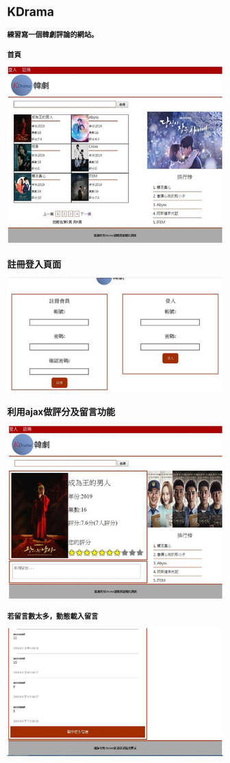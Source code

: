 # KDrama
### 練習寫一個韓劇評論的網站。
### 首頁
![image](https://github.com/tdksr0505/KDrama/blob/master/pic/index.jpg)

## 註冊登入頁面
![image](https://github.com/tdksr0505/KDrama/blob/master/pic/signin.jpg)

## 利用ajax做評分及留言功能
![image](https://github.com/tdksr0505/KDrama/blob/master/pic/3.jpg)

### 若留言數太多，動態載入留言
![image](https://github.com/tdksr0505/KDrama/blob/master/pic/2.JPG)

